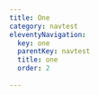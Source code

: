 ```yaml
---
title: One
category: navtest
eleventyNavigation:
  key: one
  parentKey: navtest
  title: one
  order: 2
  
---
```




